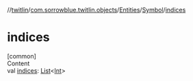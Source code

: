 //[twitlin](../../../index.md)/[com.sorrowblue.twitlin.objects](../../index.md)/[Entities](../index.md)/[Symbol](index.md)/[indices](indices.md)



# indices  
[common]  
Content  
val [indices](indices.md): [List](https://kotlinlang.org/api/latest/jvm/stdlib/kotlin.collections/-list/index.html)<[Int](https://kotlinlang.org/api/latest/jvm/stdlib/kotlin/-int/index.html)>  



